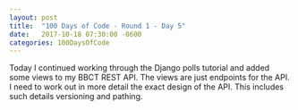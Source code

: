 ```yaml
---
layout: post
title:  "100 Days of Code - Round 1 - Day 5"
date:   2017-10-18 07:30:00 -0600
categories: 100DaysOfCode
---
```


Today I continued working through the Django polls tutorial and added some views to my BBCT REST API. The views are just endpoints for the API. I need to work out in more detail the exact design of the API. This includes such details versioning and pathing.

